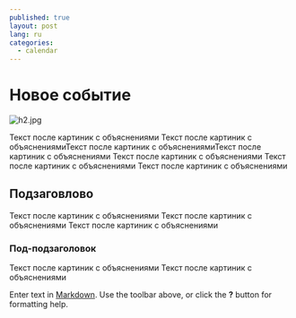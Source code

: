 ```yaml
---
published: true
layout: post
lang: ru
categories: 
  - calendar
---
```

# Новое событие 

![h2.jpg]({{site.baseurl}}/_posts/events/h2.jpg)

Текст после картиник с объяснениями Текст после картиник с объяснениямиТекст после картиник с объяснениямиТекст после картиник с объяснениями Текст после картиник с объяснениями Текст после картиник с объяснениями Текст после картиник с объяснениями

## Подзаговлово

Текст после картиник с объяснениями
Текст после картиник с объяснениями
Текст после картиник с объяснениями

### Под-подзаголовок

Текст после картиник с объяснениями
Текст после картиник с объяснениями

Enter text in [Markdown](http://daringfireball.net/projects/markdown/). Use the toolbar above, or click the **?** button for formatting help.
